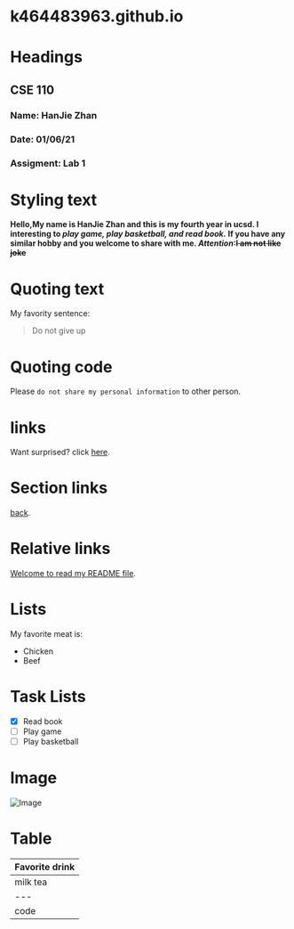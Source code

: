 # k464483963.github.io

# **Headings**
## CSE 110 
### Name:      HanJie Zhan 
### Date:      01/06/21
### Assigment: Lab 1

# **Styling text**

**Hello,My name is HanJie Zhan and this is my fourth year in ucsd. I interesting to _play game, play basketball, and read book._ If you have any similar hobby and you welcome to share with me. _Attention_:~~I am not like joke~~**

# **Quoting text**

My favority sentence:
> Do not give up

# **Quoting code**

Please `do not share my personal information` to other person.

# **links**

Want surprised? click [here](https://www.github.com).

# **Section links**

[back](Markdown).

# **Relative links**

[Welcome to read my README file](main/README.md).

# **Lists**

My favorite meat is:
- Chicken
- Beef

# **Task Lists**

- [x] Read book
- [ ] Play game
- [ ] Play basketball

# **Image**

![Image](http://picsum.photos/200/200)

# **Table**

|Favorite drink|
|---|
|milk tea|
|---|
|code|
